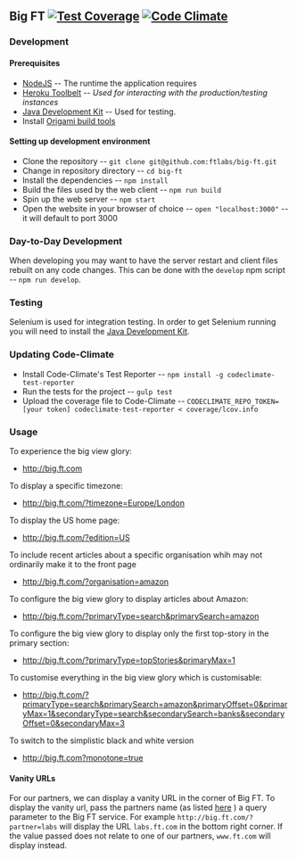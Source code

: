 ## Big FT [![Test Coverage](https://codeclimate.com/github/ftlabs/big-ft/badges/coverage.svg)](https://codeclimate.com/github/ftlabs/big-ft/coverage) [![Code Climate](https://codeclimate.com/github/ftlabs/big-ft/badges/gpa.svg)](https://codeclimate.com/github/ftlabs/big-ft)

### Development

#### Prerequisites
- [NodeJS](https://nodejs.org/en/) -- The runtime the application requires
- [Heroku Toolbelt](https://toolbelt.heroku.com/) -- _Used for interacting with the production/testing instances_
- [Java Development Kit](http://www.oracle.com/technetwork/java/javase/downloads/index.html) -- Used for testing.
- Install [Origami build tools](http://origami.ft.com/docs/developer-guide/building-modules/)

#### Setting up development environment
- Clone the repository -- `git clone git@github.com:ftlabs/big-ft.git`
- Change in repository directory -- `cd big-ft`
- Install the dependencies -- `npm install`
- Build the files used by the web client -- `npm run build`
- Spin up the web server -- `npm start`
- Open the website in your browser of choice -- `open "localhost:3000"` -- it will default to port 3000

### Day-to-Day Development
When developing you may want to have the server restart and client files rebuilt on any code changes. This can be done with the `develop` npm script -- `npm run develop`.

### Testing
Selenium is used for integration testing. In order to get Selenium running you will need to install the [Java Development Kit](http://www.oracle.com/technetwork/java/javase/downloads/index.html).

### Updating Code-Climate
- Install Code-Climate's Test Reporter -- `npm install -g codeclimate-test-reporter`
- Run the tests for the project -- `gulp test`
- Upload the coverage file to Code-Climate -- `CODECLIMATE_REPO_TOKEN=[your token] codeclimate-test-reporter < coverage/lcov.info`

### Usage

To experience the big view glory:

- http://big.ft.com

To display a specific timezone:
- http://big.ft.com/?timezone=Europe/London

To display the US home page:

- http://big.ft.com/?edition=US

To include recent articles about a specific organisation whih may not ordinarily make it to the front page

- http://big.ft.com/?organisation=amazon

To configure the big view glory to display articles about Amazon:

- http://big.ft.com/?primaryType=search&primarySearch=amazon

To configure the big view glory to display only the first top-story in the primary section:

- http://big.ft.com/?primaryType=topStories&primaryMax=1

To customise everything in the big view glory which is customisable:

- http://big.ft.com/?primaryType=search&primarySearch=amazon&primaryOffset=0&primaryMax=1&secondaryType=search&secondarySearch=banks&secondaryOffset=0&secondaryMax=3

To switch to the simplistic black and white version

- http://big.ft.com?monotone=true

#### Vanity URLs

For our partners, we can display a vanity URL in the corner of Big FT. To display the vanity url, pass the partners name (as listed [here](https://docs.google.com/spreadsheets/d/12dCHQVzYEJyg2uv1ggxNZjCq_tJz3dsb_JJyM3a6twk/) ) a query parameter to the Big FT service. For example `http://big.ft.com/?partner=labs` will display the URL `labs.ft.com` in the bottom right corner. If the value passed does not relate to one of our partners, `www.ft.com` will display instead.
